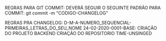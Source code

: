 

REGRAS PARA GIT COMMIT: DEVERÁ SEGUIR O SEGUINTE PADRÃO PARA COMMIT: git commit -m "CODIGO-CHANGELOG"

REGRAS PRA CHANGELOG: D-M-A-NUMERO_SEQUENCIAL-PRIMEIRAS_LETRAS_DO_SEU_NOME 24-02-2020-0001-BASE: CRIAÇÃO DO PROJETO BACKEND CRIAÇÃO DO REPOSITORIO TIME-UNSINGED
